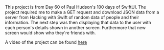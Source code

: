 This project is from Day 60 of Paul Hudson's 100 days of SwiftUI. The project required me to make a GET request and download JSON data from a server from Hacking with Swift of random data of people and their information. The next step was then displaying that data to the user with each person's details shown in another screen. Furthermore that new screen would show who they're friends with.

A video of the project can be found [here](https://www.youtube.com/watch?v=BPzwhrEgI2E)
